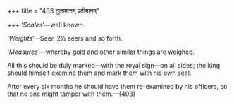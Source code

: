 +++
title = "403 तुलामानम् प्रतीमानम्"

+++
‘*Scales*’—well known.

‘*Weights*’—Seer, 2½ seers and so forth.

‘*Measures*’—whereby gold and other similar things are weighed.

All this should be duly marked—with the royal sign—on all sides; the
king should himself examine them and mark them with his own seal.

After every six months he should have them re-examined by his officers,
so that no one might tamper with them.—(403)


